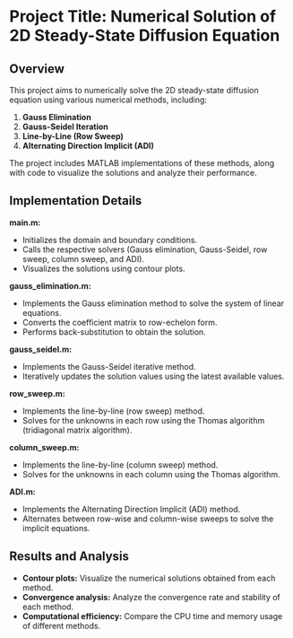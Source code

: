 # Project Title: Numerical Solution of 2D Steady-State Diffusion Equation

## Overview

This project aims to numerically solve the 2D steady-state diffusion equation using various numerical methods, including:

1. **Gauss Elimination**
2. **Gauss-Seidel Iteration**
3. **Line-by-Line (Row Sweep)**
4. **Alternating Direction Implicit (ADI)**

The project includes MATLAB implementations of these methods, along with code to visualize the solutions and analyze their performance.

## Implementation Details

**main.m:**

* Initializes the domain and boundary conditions.
* Calls the respective solvers (Gauss elimination, Gauss-Seidel, row sweep, column sweep, and ADI).
* Visualizes the solutions using contour plots.

**gauss_elimination.m:**

* Implements the Gauss elimination method to solve the system of linear equations.
* Converts the coefficient matrix to row-echelon form.
* Performs back-substitution to obtain the solution.

**gauss_seidel.m:**

* Implements the Gauss-Seidel iterative method.
* Iteratively updates the solution values using the latest available values.

**row_sweep.m:**

* Implements the line-by-line (row sweep) method.
* Solves for the unknowns in each row using the Thomas algorithm (tridiagonal matrix algorithm).

**column_sweep.m:**

* Implements the line-by-line (column sweep) method.
* Solves for the unknowns in each column using the Thomas algorithm.

**ADI.m:**

* Implements the Alternating Direction Implicit (ADI) method.
* Alternates between row-wise and column-wise sweeps to solve the implicit equations.

## Results and Analysis

* **Contour plots:** Visualize the numerical solutions obtained from each method.
* **Convergence analysis:** Analyze the convergence rate and stability of each method.
* **Computational efficiency:** Compare the CPU time and memory usage of different methods.
